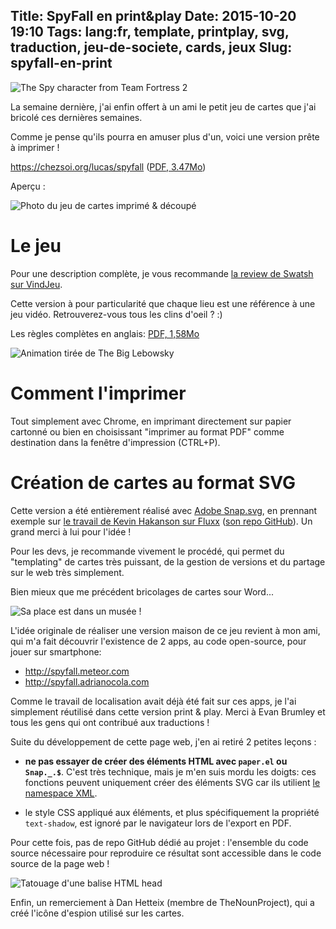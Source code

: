 Title: SpyFall en print&play
Date: 2015-10-20 19:10
Tags: lang:fr, template, printplay, svg, traduction, jeu-de-societe, cards, jeux
Slug: spyfall-en-print
---
![The Spy character from Team Fortress 2](images/2015/10/spy-2.jpg)

La semaine dernière, j'ai enfin offert à un ami le petit jeu de cartes que j'ai bricolé ces dernières semaines.

Comme je pense qu'ils pourra en amuser plus d'un, voici une version prête à imprimer !

<https://chezsoi.org/lucas/spyfall> ([PDF, 3.47Mo](/lucas/spyfall/spyfall_print-and-play.pdf))

Aperçu :

![Photo du jeu de cartes imprimé & découpé](/lucas/spyfall/printed_deck.jpg)

# Le jeu
Pour une description complète, je vous recommande [la review de Swatsh sur VindJeu](http://www.vindjeu.eu/2015/01/23/spyfall-agent-trouble/).

Cette version à pour particularité que chaque lieu est une référence à une jeu vidéo. Retrouverez-vous tous les clins d'oeil ? :)

Les règles complètes en anglais: [PDF, 1,58Mo](http://international.hobbyworld.ru/download/rules/international/Spyfall_rules_ENG.pdf)

<img alt="Animation tirée de The Big Lebowsky" src="images/wwcb/OnlyOneToGiveAShitAboutRules.gif">

# Comment l'imprimer
Tout simplement avec Chrome, en imprimant directement sur papier cartonné ou bien en choisissant "imprimer au format PDF" comme destination dans la fenêtre d'impression (CTRL+P).

# Création de cartes au format SVG
Cette version a été entièrement réalisé avec [Adobe Snap.svg](http://snapsvg.io), en prennant exemple sur [le travail de Kevin Hakanson sur Fluxx](http://www.slideshare.net/kevinhakanson/make-your-own-print-play-card-game-using-svg-and-java-script) ([son repo GitHub](https://github.com/hakanson/tccc16)). Un grand merci à lui pour l'idée !

Pour les devs, je recommande vivement le procédé, qui permet du "templating" de cartes très puissant, de la gestion de versions et du partage sur le web très simplement.

Bien mieux que me précédent bricolages de cartes sour Word...

<img alt="Sa place est dans un musée !" src="images/wwcb/SaPlaceEstDansUnMusée.gif">

L'idée originale de réaliser une version maison de ce jeu revient à mon ami, qui m'a fait découvrir l'existence de 2 apps, au code open-source, pour jouer sur smartphone:

- <http://spyfall.meteor.com>
- <http://spyfall.adrianocola.com>

Comme le travail de localisation avait déjà été fait sur ces apps, je l'ai simplement réutilisé dans cette version print & play. Merci à Evan Brumley et tous les gens qui ont contribué aux traductions !

Suite du développement de cette page web, j'en ai retiré 2 petites leçons :

- **ne pas essayer de créer des éléments HTML avec `paper.el` ou `Snap._.$`**. C'est très technique, mais je m'en suis mordu les doigts: ces fonctions peuvent uniquement créer des éléments SVG car ils utilient [le namespace XML](//github.com/adobe-webplatform/Snap.svg/blob/master/src/svg.js#L93).

- le style CSS appliqué aux éléments, et plus spécifiquement la propriété `text-shadow`, est ignoré par le navigateur lors de l'export en PDF.

Pour cette fois, pas de repo GitHub dédié au projet : l'ensemble du code source nécessaire pour reproduire ce résultat sont accessible dans le code source de la page web !

<img alt="Tatouage d'une balise HTML head" src="images/wwcb/head_body_tatoo.jpg">

Enfin, un remerciement à Dan Hetteix (membre de TheNounProject), qui a créé l'icône d'espion utilisé sur les cartes.
